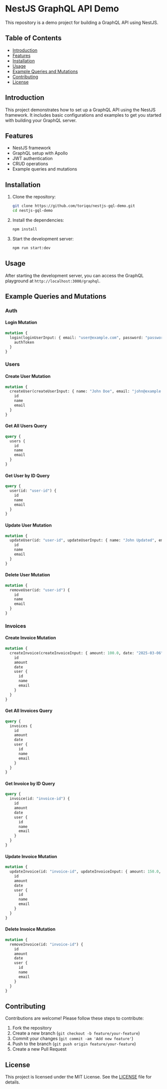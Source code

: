 # NestJS GraphQL API Demo

This repository is a demo project for building a GraphQL API using NestJS.

## Table of Contents

- [Introduction](#introduction)
- [Features](#features)
- [Installation](#installation)
- [Usage](#usage)
- [Example Queries and Mutations](#example-queries-and-mutations)
- [Contributing](#contributing)
- [License](#license)

## Introduction

This project demonstrates how to set up a GraphQL API using the NestJS framework. It includes basic configurations and examples to get you started with building your GraphQL server.

## Features

- NestJS framework
- GraphQL setup with Apollo
- JWT authentication
- CRUD operations
- Example queries and mutations

## Installation

1. Clone the repository:

   ```bash
   git clone https://github.com/toriqo/nestjs-gql-demo.git
   cd nestjs-gql-demo
   ```

2. Install the dependencies:

   ```bash
   npm install
   ```

3. Start the development server:

   ```bash
   npm run start:dev
   ```

## Usage

After starting the development server, you can access the GraphQL playground at `http://localhost:3000/graphql`.

## Example Queries and Mutations

### Auth

#### Login Mutation

```graphql
mutation {
  login(loginUserInput: { email: "user@example.com", password: "password" }) {
    authToken
  }
}
```

### Users

#### Create User Mutation

```graphql
mutation {
  createUser(createUserInput: { name: "John Doe", email: "john@example.com", password: "password" }) {
    id
    name
    email
  }
}
```

#### Get All Users Query

```graphql
query {
  users {
    id
    name
    email
  }
}
```

#### Get User by ID Query

```graphql
query {
  user(id: "user-id") {
    id
    name
    email
  }
}
```

#### Update User Mutation

```graphql
mutation {
  updateUser(id: "user-id", updateUserInput: { name: "John Updated", email: "john.updated@example.com" }) {
    id
    name
    email
  }
}
```

#### Delete User Mutation

```graphql
mutation {
  removeUser(id: "user-id") {
    id
    name
    email
  }
}
```

### Invoices

#### Create Invoice Mutation

```graphql
mutation {
  createInvoice(createInvoiceInput: { amount: 100.0, date: "2025-03-06" }) {
    id
    amount
    date
    user {
      id
      name
      email
    }
  }
}
```

#### Get All Invoices Query

```graphql
query {
  invoices {
    id
    amount
    date
    user {
      id
      name
      email
    }
  }
}
```

#### Get Invoice by ID Query

```graphql
query {
  invoice(id: "invoice-id") {
    id
    amount
    date
    user {
      id
      name
      email
    }
  }
}
```

#### Update Invoice Mutation

```graphql
mutation {
  updateInvoice(id: "invoice-id", updateInvoiceInput: { amount: 150.0, date: "2025-04-06" }) {
    id
    amount
    date
    user {
      id
      name
      email
    }
  }
}
```

#### Delete Invoice Mutation

```graphql
mutation {
  removeInvoice(id: "invoice-id") {
    id
    amount
    date
    user {
      id
      name
      email
    }
  }
}
```

## Contributing

Contributions are welcome! Please follow these steps to contribute:

1. Fork the repository
2. Create a new branch (`git checkout -b feature/your-feature`)
3. Commit your changes (`git commit -am 'Add new feature'`)
4. Push to the branch (`git push origin feature/your-feature`)
5. Create a new Pull Request

## License

This project is licensed under the MIT License. See the [LICENSE](LICENSE) file for details.